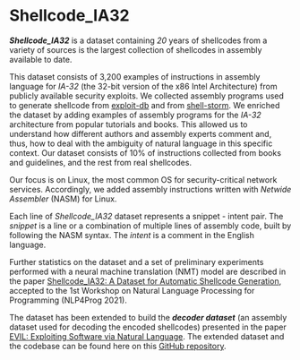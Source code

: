 # Shellcode_IA32

___Shellcode_IA32___ is a dataset containing _20_ years of shellcodes from a variety of sources is the largest collection of shellcodes in assembly available to date.

This dataset consists of 3,200 examples of instructions in assembly language for _IA-32_ (the 32-bit version of the x86 Intel Architecture) from publicly available security exploits. We collected assembly programs used to generate shellcode from [exploit-db](https://www.exploit-db.com/shellcodes?platform=linux_x86) and from [shell-storm](http://shell-storm.org/shellcode/).
We enriched the dataset by adding examples of assembly programs for the _IA-32_ architecture from popular tutorials and books. This allowed us to understand how different authors and assembly experts comment and, thus, how to deal with the ambiguity of natural language in this specific context. Our dataset consists of 10% of instructions collected from books and guidelines, and the rest from real shellcodes. 

Our focus is on Linux, the most common OS for security-critical network services. Accordingly, we added assembly instructions written with _Netwide Assembler_ (NASM) for Linux.

Each line of _Shellcode\_IA32_ dataset represents a snippet - intent pair. The _snippet_ is a line or a combination of multiple lines of assembly code, built by following the NASM syntax. The _intent_ is a comment in the English language.

Further statistics on the dataset and a set of preliminary experiments performed with a neural machine translation (NMT) model are described in the paper [Shellcode_IA32: A Dataset for Automatic Shellcode Generation](https://aclanthology.org/2021.nlp4prog-1.7), accepted to the 1st Workshop on Natural Language Processing for Programming (NLP4Prog 2021).

The dataset has been extended to build the ***decoder dataset*** (an assembly dataset used for decoding the encoded shellcodes) presented in the paper [EVIL: Exploiting Software via Natural Language](https://arxiv.org/abs/2109.00279). The extended dataset and the codebase can be found here on this [GitHub repository](https://github.com/dessertlab/EVIL). 
